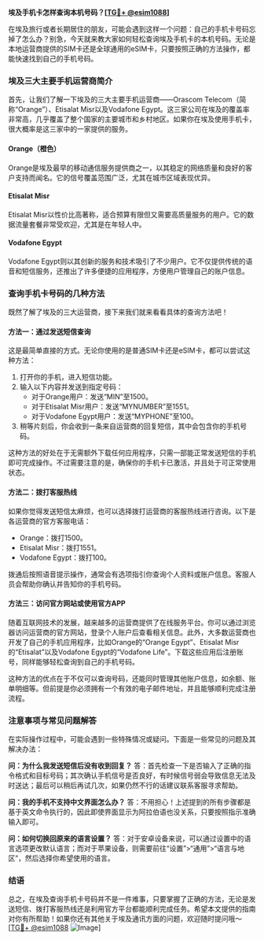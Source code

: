 **埃及手机卡怎样查询本机号码？[[TG💪+ @esim1088](https://t.me/s/esim1088)]**

在埃及旅行或者长期居住的朋友，可能会遇到这样一个问题：自己的手机卡号码忘掉了怎么办？别急，今天就来教大家如何轻松查询埃及手机卡的本机号码。无论是本地运营商提供的SIM卡还是全球通用的eSIM卡，只要按照正确的方法操作，都能快速找到自己的手机号码。

### 埃及三大主要手机运营商简介

首先，让我们了解一下埃及的三大主要手机运营商——Orascom Telecom（简称“Orange”）、Etisalat Misr以及Vodafone Egypt。这三家公司在埃及的覆盖率非常高，几乎覆盖了整个国家的主要城市和乡村地区。如果你在埃及使用手机卡，很大概率是这三家中的一家提供的服务。

#### Orange（橙色）
Orange是埃及最早的移动通信服务提供商之一，以其稳定的网络质量和良好的客户支持而闻名。它的信号覆盖范围广泛，尤其在城市区域表现优异。

#### Etisalat Misr
Etisalat Misr以性价比高著称，适合预算有限但又需要高质量服务的用户。它的数据流量套餐非常受欢迎，尤其是在年轻人中。

#### Vodafone Egypt
Vodafone Egypt则以其创新的服务和技术吸引了不少用户。它不仅提供传统的语音和短信服务，还推出了许多便捷的应用程序，方便用户管理自己的账户信息。

### 查询手机卡号码的几种方法

既然了解了埃及的三大运营商，接下来我们就来看看具体的查询方法吧！

#### 方法一：通过发送短信查询
这是最简单直接的方式。无论你使用的是普通SIM卡还是eSIM卡，都可以尝试这种方法：

1. 打开你的手机，进入短信功能。
2. 输入以下内容并发送到指定号码：
   - 对于Orange用户：发送“MIN”至1500。
   - 对于Etisalat Misr用户：发送“MYNUMBER”至1551。
   - 对于Vodafone Egypt用户：发送“MYPHONE”至100。
3. 稍等片刻后，你会收到一条来自运营商的回复短信，其中会包含你的手机号码。

这种方法的好处在于无需额外下载任何应用程序，只需一部能正常发送短信的手机即可完成操作。不过需要注意的是，确保你的手机卡已激活，并且处于可正常使用状态。

#### 方法二：拨打客服热线
如果你觉得发送短信太麻烦，也可以选择拨打运营商的客服热线进行咨询。以下是各运营商的官方客服电话：
- Orange：拨打1500。
- Etisalat Misr：拨打1551。
- Vodafone Egypt：拨打100。

拨通后按照语音提示操作，通常会有选项指引你查询个人资料或账户信息。客服人员会帮助你确认并告知你的手机号码。

#### 方法三：访问官方网站或使用官方APP
随着互联网技术的发展，越来越多的运营商提供了在线服务平台。你可以通过浏览器访问运营商的官方网站，登录个人账户后查看相关信息。此外，大多数运营商也开发了自己的手机应用程序，比如Orange的“Orange Egypt”、Etisalat Misr的“Etisalat”以及Vodafone Egypt的“Vodafone Life”。下载这些应用后注册账号，同样能够轻松查询到自己的手机号码。

这种方法的优点在于不仅可以查询号码，还能同时管理其他账户信息，如余额、账单明细等。但前提是你必须拥有一个有效的电子邮件地址，并且能够顺利完成注册流程。

### 注意事项与常见问题解答

在实际操作过程中，可能会遇到一些特殊情况或疑问。下面是一些常见的问题及其解决办法：

**问：为什么我发送短信后没有收到回复？**
答：首先检查一下是否输入了正确的指令格式和目标号码；其次确认手机信号是否良好，有时候信号弱会导致信息无法及时送达；最后可以稍后再试几次，如果仍然不行的话建议联系客服寻求帮助。

**问：我的手机不支持中文界面怎么办？**
答：不用担心！上述提到的所有步骤都是基于英文命令执行的，因此即使界面显示为阿拉伯语也没关系，只要按照指示准确输入即可。

**问：如何切换回原来的语言设置？**
答：对于安卓设备来说，可以通过设置中的语言选项更改默认语言；而对于苹果设备，则需要前往“设置”>“通用”>“语言与地区”，然后选择你希望使用的语言。

### 结语

总之，在埃及查询手机卡号码并不是一件难事，只要掌握了正确的方法，无论是发送短信、拨打客服热线还是利用官方平台都能顺利完成任务。希望本文提供的指南对你有所帮助！如果你还有其他关于埃及通讯方面的问题，欢迎随时提问哦～ [[TG💪+ @esim1088](https://t.me/s/esim1088) ![Image](https://i.postimg.cc/4NQfJmqS/Snipaste-2025-05-13-00-14-12.png)]
